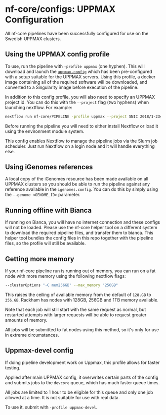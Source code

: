 # nf-core/configs: UPPMAX Configuration

All nf-core pipelines have been successfully configured for use on the Swedish UPPMAX clusters.

## Using the UPPMAX config profile
To use, run the pipeline with `-profile uppmax` (one hyphen). This will download and launch the [`uppmax.config`](../conf/uppmax.config) which has been pre-configured with a setup suitable for the UPPMAX servers. Using this profile, a docker image containing all of the required software will be downloaded, and converted to a Singularity image before execution of the pipeline.

In addition to this config profile, you will also need to specify an UPPMAX project id.
You can do this with the `--project` flag (two hyphens) when launching nextflow. For example:

```bash
nextflow run nf-core/PIPELINE -profile uppmax --project SNIC 2018/1-234 # ..rest of pipeline flags
```

Before running the pipeline you will need to either install Nextflow or load it using the environment module system.

This config enables Nextflow to manage the pipeline jobs via the Slurm job scheduler.
Just run Nextflow on a login node and it will handle everything else.

## Using iGenomes references
A local copy of the iGenomes resource has been made available on all UPPMAX clusters so you should be able to run the pipeline against any reference available in the `igenomes.config`.
You can do this by simply using the `--genome <GENOME_ID>` parameter.

## Running offline with Bianca
If running on Bianca, you will have no internet connection and these configs will not be loaded.
Please use the nf-core helper tool on a different system to download the required pipeline files, and transfer them to bianca.
This helper tool bundles the config files in this repo together with the pipeline files, so the profile will still be available.

## Getting more memory
If your nf-core pipeline run is running out of memory, you can run on a fat node with more memory using the following nextflow flags:

```bash
--clusterOptions "-C mem256GB" --max_memory "256GB"
```

This raises the ceiling of available memory from the default of `128.GB` to `256.GB`.
Rackham has nodes with 128GB, 256GB and 1TB memory available.

Note that each job will still start with the same request as normal, but restarted attempts with larger requests will be able to request greater amounts of memory.

All jobs will be submitted to fat nodes using this method, so it's only for use in extreme circumstances.

## Uppmax-devel config
If doing pipeline development work on Uppmax, this profile allows for faster testing.

Applied after main UPPMAX config, it overwrites certain parts of the config and submits jobs to the `devcore` queue, which has much faster queue times.

All jobs are limited to 1 hour to be eligible for this queue and only one job allowed at a time.
It is not suitable for use with real data.

To use it, submit with `-profile uppmax-devel`.
